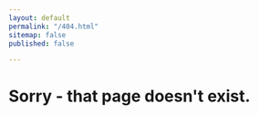 ```yaml
---
layout: default
permalink: "/404.html"
sitemap: false
published: false

---
```

# Sorry - that page doesn't exist.